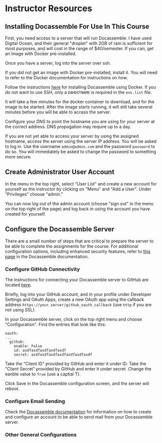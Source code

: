 # Instructor Resources

## Installing Docassemble For Use In This Course

First, you need access to a server that will run Docassemble. I have used Digital Ocean, and their general "droplet" with 2GB of ram is
sufficient for most purposes, and will cost in the range of $40/semester. If you can, get an image with Docker pre-installed.

Once you have a server, log into the server over ssh.

If you did not get an image with Docker pre-installed, install it. You will need to refer to the Docker documentation for instructions on how.

Follow the instructions [here](https://docassemble.org/docs/docker.html#configuration%20options)
for installing Docassemble using Docker. If you do not want to use SSH, only a `DAHOSTNAME` is required in the `env.list` file.

It will take a few minutes for the docker container to download, and for the image to be started. After the image starts running, it will still take
several minutes before you will be able to access the server.

Configure your DNS to point the hostname you are using for your server at the correct address. DNS propogation may require up to a day.

If you are not yet able to access your server by using the assigned hostname, access the server using the server IP address. You will be asked to log in.
Use the username `admin@admin.com` and the password `password` to do so. You will immediately be asked to change the password to something more secure.

## Create Administrator User Account

In the menu in the top right, select "User List" and create a new account for yourself as the instructor by clicking on "Menu" and "Add a User". Under "Privileges" choose "admin."

You can now log out of the admin account (choose "sign out" in the menu on the top right of the page) and log back in using the account you have created for yourself.

## Configure the Docassemble Server

There are a small number of steps that are critical to prepare the server to be able to complete the assignments for the course. For additional configuration options,
including enhanced security features, refer to [this page](https://docassemble.org/docs/config.html) in the Docassemble documentation.

### Configure GitHub Connectivity

The instructions for connecting your Docassemble server to GitHub are located [here](https://docassemble.org/docs/installation.html#github).

Briefly, log into your GitHub account, and in your profile under Developer Settings and OAuth Apps, create a new OAuth app using the callback address
`https://your.server/github_oauth_callback` (use `http` if you are not using SSL).

In your Docassemble server, click on the top right menu and choose "Configuration". Find the entries that look like this:

```
oauth:
...
  github:
    enable: False
    id: asdfasdfasdfasdfasdf
    secret: asdfasdfasdfasdfasdfasdfasdf
```

Take the "Client ID" provided by GitHub and enter it under ID. Take the "Client Secret" provided by GitHub and enter it under secret. Change the eanble value to `True` (use a captial T).

Click Save in the Docassemble configuration screen, and the server will reboot.

### Configure Email Sending

Check the [Docassemble documentation](https://docassemble.org/docs/config.html#mail) for information on how to create and configure an account to be able to send mail from your Docassemble server.



### Other General Configurations
